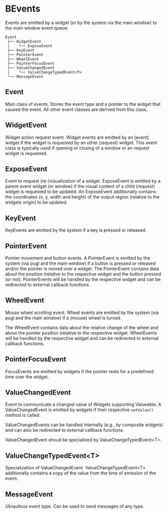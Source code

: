 # BEvents

Events are emitted by a widget (or by the system via the main window) to the 
main window event queue.

```
Event
 ├── WidgetEvent
 |    ╰── ExposeEvent
 ├── KeyEvent
 ├── PointerEvent
 ├── WheelEvent
 ├── PointerFocusEvent
 ├── ValueChangedEvent
 |    ╰── ValueChangeTypedEvent<T>
 ╰── MessageEvent
 ```


## Event

Main class of events. Stores the event type and a pointer to the widget that
caused the event. All other event classes are derived from this class.


## WidgetEvent

Widget action request event. Widget events are emitted by an (event) widget if
the widget is requested by an other (request) widget. This event class is
typically used if opening or closing of a window or an request widget is 
requested.


## ExposeEvent

Event to request (re-)visualization of a widget. ExposeEvent is emitted by a
parent event widget (or window) if the visual content of a child (request)
widget is requested to be updated. An ExposeEvent additionally contains the 
coordinates (x, y, width and height) of the output region (relative to the
widgets origin) to be updated.


## KeyEvent

KeyEvents are emitted by the system if a key is pressed or released.


## PointerEvent

Pointer movement and button events. A PointerEvent is emitted by the system 
(via pugl and the main window) if a button is pressed or released and/or the 
pointer is moved over a widget. The PointerEvent contains data about the 
position (relative to the respective widget and the button pressed (or not). 
PointerEvents will be handled by the respective widget and can be redirected 
to external callback functions.


## WheelEvent

Mouse wheel scrolling event. Wheel events are emitted by the system (via pugl 
and the main window) if a (mouse) wheel is turned.

The WheelEvent contains data about the relative change of the wheel and about 
the pointer position (relative to the respective widget. WheelEvents will be 
handled by the respective widget and can be redirected to external callback 
functions.


## PointerFocusEvent

FocusEvents are emitted by widgets if the pointer rests for a predefined time
over the widget.


## ValueChangedEvent

Event to communicate a changed value of Widgets supporting Valueable. A
ValueChangedEvent is emitted by widgets if their respective `setValue()`
method is called. 

ValueChangedEvents can be handled internally (e.g., by composite widgets) and
can also be redirected to external callback functions.

ValueChangedEvent shoud be specialized by ValueChangeTypedEvent\<T\>.


## ValueChangeTypedEvent\<T\>

Specialization of ValueChangedEvent. ValueChangeTypedEvent\<T\> additionally
contains a copy of the value from the time of emission of the event.


## MessageEvent

Ubiquitous event type. Can be used to send messages of any type.